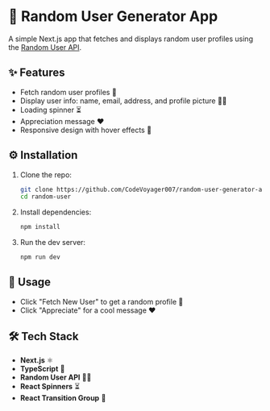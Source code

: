 # 🎲 Random User Generator App

A simple Next.js app that fetches and displays random user profiles using the [Random User API](https://randomuser.me/).

## ✨ Features

- Fetch random user profiles 🎲
- Display user info: name, email, address, and profile picture 🧑‍💼
- Loading spinner ⏳
- Appreciation message ❤️
- Responsive design with hover effects 📱

## ⚙️ Installation

1. Clone the repo:  
   ```bash
   git clone https://github.com/CodeVoyager007/random-user-generator-app.git
   cd random-user
   ```
2. Install dependencies:  
   ```bash
   npm install
   ```
3. Run the dev server:  
   ```bash
   npm run dev
   ```

## 🚀 Usage

- Click "Fetch New User" to get a random profile 🎲
- Click "Appreciate" for a cool message ❤️

## 🛠️ Tech Stack

- **Next.js** ⚛️
- **TypeScript** 📝
- **Random User API** 🧑‍💼
- **React Spinners** ⏳
- **React Transition Group** 💫

